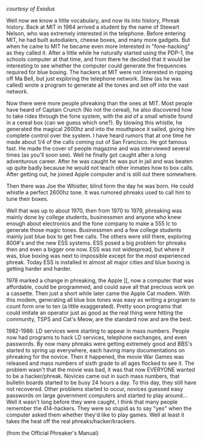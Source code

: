 _courtesy of Exodus_


Well now we know a little vocabulary, and now its into history, Phreak
history.  Back at MIT in 1964 arrived a student by the name of Stewart Nelson,
who was extremely interested in the telephone.  Before entering MIT, he had
built autodialers, cheese boxes, and many more gadgets.  But when he came to
MIT he became even more interested in "fone-hacking" as they called it.  After
a little while he naturally started using the PDP-1, the schools computer at
that time, and from there he decided that it would be interesting to see
whether the computer could generate the frequencies required for blue boxing.
The hackers at MIT were not interested in ripping off Ma Bell, but just
exploring the telephone network.  Stew (as he was called) wrote a program to
generate all the tones and set off into the vast network.

Now there were more people phreaking than the ones at MIT.  Most people have
heard of Captain Crunch (No not the cereal), he also discovered how to take
rides through the fone system, with the aid of a small whistle found in a
cereal box (can we guess which one?).  By blowing this whistle, he generated
the magical 2600hz and into the mouthpiece it sailed, giving him complete
control over the system.  I have heard rumors that at one time he made about
1/4 of the calls coming out of San Francisco.  He got famous fast.  He made the
cover of people magazine and was interviewed several times (as you'll soon
see).  Well he finally got caught after a long adventurous career.  After he
was caught he was put in jail and was beaten up quite badly because he would
not teach other inmates how to box calls.  After getting out, he joined Apple
computer and is still out there somewhere.

Then there was Joe the Whistler, blind form the day he was born.  He could
whistle a perfect 2600hz tone.  It was rumored phreaks used to call him to tune
their boxes.

Well that was up to about 1970, then from 1970 to 1979, phreaking was mainly
done by college students, businessmen and anyone who knew enough about
electronics and the fone company to make a 555 Ic to generate those magic
tones.  Businessmen and a few college students mainly just blue box to get free
calls.  The others were still there, exploring 800#'s and the new ESS systems.
ESS posed a big problem for phreaks then and even a bigger one now.  ESS was
not widespread, but where it was, blue boxing was next to impossible except for
the most experienced phreak.  Today ESS is installed in almost all major cities
and blue boxing is getting harder and harder.

1978 marked a change in phreaking, the Apple ][, now a computer that was
affordable, could be programmed, and could save all that precious work on a
cassette.  Then just a short while later came the Apple Cat modem.  With this
modem, generating all blue box tones was easy as writing a program to count
form one to ten (a little exaggerated).  Pretty soon programs that could
imitate an operator just as good as the real thing were hitting the community,
TSPS and Cat's Meow, are the standard now and are the best.

1982-1986: LD services were starting to appear in mass numbers.  People now
had programs to hack LD services, telephone exchanges, and even passwords.  By
now many phreaks were getting extremely good and BBS's started to spring up
everywhere, each having many documentations on phreaking for the novice.  Then
it happened, the movie War Games was released and mass numbers of sixth grade
to all ages flocked to see it.  The problem wasn't that the movie was bad, it
was that now EVERYONE wanted to be a hacker/phreak.  Novices came out in such
mass numbers, that bulletin boards started to be busy 24 hours a day.  To this
day, they still have not recovered.  Other problems started to occur, novices
guessed easy passwords on large government computers and started to play
around...  Well it wasn't long before they were caught, I think that many
people remember the 414-hackers.  They were so stupid as to say "yes" when the
computer asked them whether they'd like to play games.  Well at least it takes
the heat off the real phreaks/hacker/krackers.

(from the Official Phreaker's Manual)
